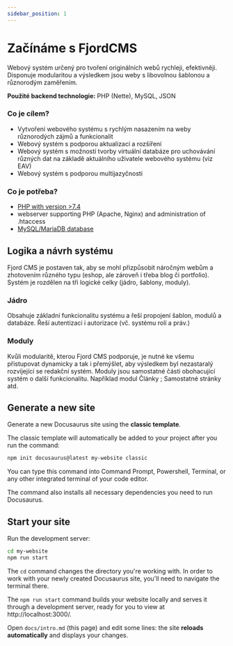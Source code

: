 ```yaml
---
sidebar_position: 1
---
```


# Začínáme s FjordCMS

Webový systém určený pro tvoření originálních webů rychleji, efektivněji.  Disponuje modularitou a výsledkem jsou weby s libovolnou šablonou a různorodým zaměřením.

**Použité backend technologie:** PHP (Nette), MySQL, JSON

### Co je cílem?
-   Vytvoření webového systému s rychlým nasazením na weby různorodých zájmů a funkcionalit
-   Webový systém s podporou aktualizací a rozšíření
-  Webový systém s možností tvorby virtuální databáze pro uchovávání různých dat na základě aktuálního uživatele webového systému (viz EAV)
-   Webový systém s podporou multijazyčnosti

### Co je potřeba?

- [PHP with version >7.4](https://www.php.net/downloads.php)
- webserver supporting PHP (Apache, Nginx) and administration of .htaccess
- [MySQL/MariaDB database](https://mariadb.org/)

## Logika a návrh systému
Fjord CMS je postaven tak, aby se mohl přizpůsobit náročným webům a zhotovením různého typu (eshop, ale zároveň i třeba blog či portfolio). 
Systém je rozdělen na tři logické celky (jádro, šablony, moduly).

### Jádro
Obsahuje základní funkcionalitu systému a řeší propojení šablon, modulů a databáze. Řeší autentizaci i autorizace (vč. systému rolí a práv.)

### Moduly
Kvůli modularitě, kterou Fjord CMS podporuje, je nutné ke všemu přistupovat dynamicky a tak i přemýšlet, aby výsledkem byl nezastaralý rozvíjející se redakční systém.
Moduly jsou samostatné části obohacující systém o další funkcionalitu. Například modul Články ; Samostatné stránky atd.

## Generate a new site

Generate a new Docusaurus site using the **classic template**.

The classic template will automatically be added to your project after you run the command:

```bash
npm init docusaurus@latest my-website classic
```

You can type this command into Command Prompt, Powershell, Terminal, or any other integrated terminal of your code editor.

The command also installs all necessary dependencies you need to run Docusaurus.

## Start your site

Run the development server:

```bash
cd my-website
npm run start
```

The `cd` command changes the directory you're working with. In order to work with your newly created Docusaurus site, you'll need to navigate the terminal there.

The `npm run start` command builds your website locally and serves it through a development server, ready for you to view at http://localhost:3000/.

Open `docs/intro.md` (this page) and edit some lines: the site **reloads automatically** and displays your changes.
